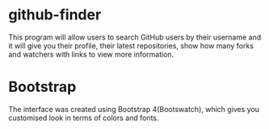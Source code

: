 # github-finder
This program will allow users to search GitHub users by their username and it will give you their profile, their latest repositories, show how many forks and watchers with links to view more information. 

# Bootstrap
The interface was created using Bootstrap 4(Bootswatch), which gives you customised look in terms of colors and fonts.

